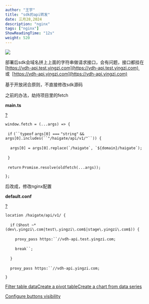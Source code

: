 ```yaml
---
author: "王宇"
title: "sdk的api转发"
date: 三月28,2024
description: "nginx"
tags: ["nginx"]
ShowReadingTime: "12s"
weight: 520
---
```

![](/download/attachments/123636635/image2024-3-28_10-16-39.png?version=1&modificationDate=1711592199410&api=v2)

部署后sdk会域名拼上上面的字符串做请求接口，会有问题，接口都挂在[https://vdh-api.test.yingzi.com](https://vdh-api.test.yingzi.com)  或  [https://vdh-api.yingzi.com](https://vdh-api.yingzi.com)

基于开放闭合原则，不直接修改sdk源码

之前的办法，劫持项目里的fetch

**main.ts**

[?](#)

`window.fetch = (...args) => {`

  `if` `(``typeof` `args[0] ===` `"string"` `&& args[0].includes(``"/haigate/api/v1/"``)) {`

    ``args[0] = args[0].replace(`/haigate`, `${domain}/haigate`);``

  `}`

  `return` `Promise.resolve(oldfetch(...args));`

`};`

后改成，修改nginx配置

**default.conf**

[?](#)

`location /haigate/api/v1/ {`

    `if` `($host ~* (dev\.yingzi\.com|test\.yingzi\.com$|stage\.yingzi\.com$)) {`

        `proxy_pass https:``//vdh-api.test.yingzi.com;`

        `break``;`

    `}`

    `proxy_pass https:``//vdh-api.yingzi.com;`

`}`

[Filter table data](#)[Create a pivot table](#)[Create a chart from data series](#)

[Configure buttons visibility](/users/tfac-settings.action)